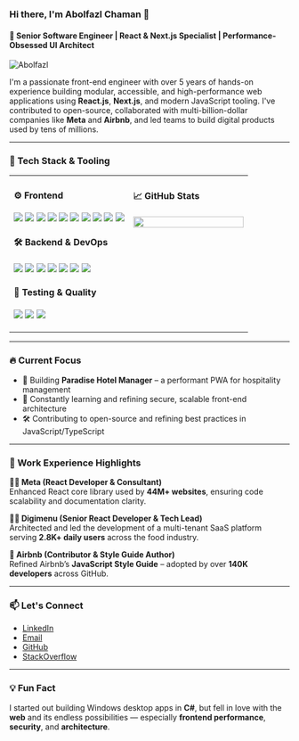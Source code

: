 ### Hi there, I'm Abolfazl Chaman 👋  
#### 🚀 Senior Software Engineer | React & Next.js Specialist | Performance-Obsessed UI Architect

![Abolfazl](banner.gif)

I'm a passionate front-end engineer with over 5 years of hands-on experience building modular, accessible, and high-performance web applications using **React.js**, **Next.js**, and modern JavaScript tooling. I've contributed to open-source, collaborated with multi-billion-dollar companies like **Meta** and **Airbnb**, and led teams to build digital products used by tens of millions.

---

### 🧰 Tech Stack & Tooling  
<table><tr><td valign="top" width="50%">

#### ⚙️ Frontend
<p>
<img src="https://img.shields.io/badge/React-%2361DAFB?style=for-the-badge&logo=react&logoColor=black" />
<img src="https://img.shields.io/badge/Next.js-%23000000?style=for-the-badge&logo=nextdotjs&logoColor=white" />
<img src="https://img.shields.io/badge/TypeScript-%23007ACC?style=for-the-badge&logo=typescript&logoColor=white" />
<img src="https://img.shields.io/badge/JavaScript-F7DF1E?style=for-the-badge&logo=javascript&logoColor=black" />
<img src="https://img.shields.io/badge/TailwindCSS-%2338B2AC?style=for-the-badge&logo=tailwind-css&logoColor=white" />
<img src="https://img.shields.io/badge/MaterialUI-%230081CB?style=for-the-badge&logo=mui&logoColor=white" />
<img src="https://img.shields.io/badge/Shadcn-%23121212?style=for-the-badge&logo=shadcnui&logoColor=white" />
<img src="https://img.shields.io/badge/Sass-CC6699?style=for-the-badge&logo=sass&logoColor=white" />
<img src="https://img.shields.io/badge/HTML5-E34F26?style=for-the-badge&logo=html5&logoColor=white" />
<img src="https://img.shields.io/badge/CSS3-1572B6?style=for-the-badge&logo=css3&logoColor=white" />
</p>

#### 🛠️ Backend & DevOps
<p>
<img src="https://img.shields.io/badge/Express.js-404D59?style=for-the-badge&logo=express&logoColor=white" />
<img src="https://img.shields.io/badge/MongoDB-116149?style=for-the-badge&logo=mongodb&logoColor=white" />
<img src="https://img.shields.io/badge/Firebase-FFCA28?style=for-the-badge&logo=firebase&logoColor=black" />
<img src="https://img.shields.io/badge/SQL-%23f29111?style=for-the-badge&logo=mysql&logoColor=white" />
<img src="https://img.shields.io/badge/REST-02569B?style=for-the-badge&logo=rest&logoColor=white" />
<img src="https://img.shields.io/badge/JWT-black?style=for-the-badge&logo=jwt&logoColor=white" />
<img src="https://img.shields.io/badge/Docker-%232496ED?style=for-the-badge&logo=docker&logoColor=white" />
</p>

#### 🧪 Testing & Quality
<p>
<img src="https://img.shields.io/badge/Jest-%23C21325?style=for-the-badge&logo=jest&logoColor=white" />
<img src="https://img.shields.io/badge/Cypress-%23172A45?style=for-the-badge&logo=cypress&logoColor=white" />
<img src="https://img.shields.io/badge/ESLint-4B32C3?style=for-the-badge&logo=eslint&logoColor=white" />
</p>

</td><td valign="top" width="50%">

#### 📈 GitHub Stats
<img src="https://github-readme-stats.vercel.app/api/top-langs/?username=abolfazlchaman&layout=compact&theme=radical" width="100%" />

</td></tr></table>

---

### 🔥 Current Focus
- 🏨 Building **Paradise Hotel Manager** – a performant PWA for hospitality management  
- 🧠 Constantly learning and refining secure, scalable front-end architecture  
- 🛠 Contributing to open-source and refining best practices in JavaScript/TypeScript

---

### 🧳 Work Experience Highlights

**👨‍💻 Meta (React Developer & Consultant)**  
Enhanced React core library used by **44M+ websites**, ensuring code scalability and documentation clarity.

**👨‍🍳 Digimenu (Senior React Developer & Tech Lead)**  
Architected and led the development of a multi-tenant SaaS platform serving **2.8K+ daily users** across the food industry.

**🏡 Airbnb (Contributor & Style Guide Author)**  
Refined Airbnb’s **JavaScript Style Guide** – adopted by over **140K developers** across GitHub.

---

### 📫 Let's Connect
- [LinkedIn](https://www.linkedin.com/in/abolfazlchaman/)
- [Email](mailto:contact@abolfazlchaman.com)
- [GitHub](https://github.com/abolfazlchaman)
- [StackOverflow](https://stackoverflow.com/users/18423000)

---

### 💡 Fun Fact
I started out building Windows desktop apps in **C#**, but fell in love with the **web** and its endless possibilities — especially **frontend performance**, **security**, and **architecture**.
